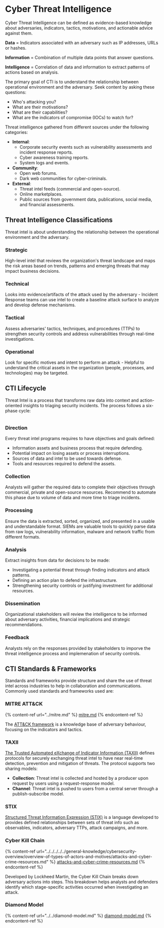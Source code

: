 # Cyber Threat Intelligence

Cyber Threat Intelligence can be defined as evidence-based knowledge about adversaries, indicators, tactics, motivations, and actionable advice against them.

**Data** = Indicators associated with an adversary such as IP addresses, URLs or hashes.

**Information** = Combination of multiple data points that answer questions.

**Intelligence** = Correlation of data and information to extract patterns of actions based on analysis.

The primary goal of CTI is to understand the relationship between operational environment and the adversary. Seek content by asking these questions:

* Who's attacking you?
* What are their motivations?
* What are their capabilities?
* What are the indicators of compromise (IOCs) to watch for?

Threat intelligence gathered from different sources under the following categories:

* **Internal**:
  * Corporate security events such as vulnerability assessments and incident response reports.
  * Cyber awareness training reports.
  * System logs and events.                                                                                                               &#x20;
* **Community**:
  * Open web forums.
  * Dark web communities for cyber-criminals.
* **External**:
  * Threat intel feeds (commercial and open-source).
  * Online marketplaces.
  * Public sources from government data, publications, social media, and financial assessments.

## Threat Intelligence Classifications

Threat intel is about understanding the relationship between the operational environment and the adversary.

### Strategic

High-level intel that reviews the organization's threat landscape and maps the risk areas based on trends, patterns and emerging threats that may impact business decisions.

### Technical

Looks into evidence/artifacts of the attack used by the adversary - Incident Response teams can use intel to create a baseline attack surface to analyze and develop defense mechanisms.

### Tactical

Assess adversaries' tactics, techniques, and procedures (TTPs) to strengthen security controls and address vulnerabilities through real-time investigations.

### Operational

Look for specific motives and intent to perform an attack - Helpful to understand the critical assets in the organization (people, processes, and technologies) may be targeted.

## CTI Lifecycle

Threat Intel is a process that transforms raw data into context and action-oriented insights to triaging security incidents. The process follows a six-phase cycle:

<figure><img src="https://tryhackme-images.s3.amazonaws.com/user-uploads/5fc2847e1bbebc03aa89fbf2/room-content/556cfb96c241e5260574a2e113f10305.png" alt=""><figcaption></figcaption></figure>

### Direction

Every threat intel programs requires to have objectives and goals defined:

* Information assets and business process that require defending.
* Potential impact on losing assets or process interruptions.
* Sources of data and intel to be used towards defense.
* Tools and resources required to defend the assets.

### Collection

Analysts will gather the required data to complete their objectives through commercial, private and open-source resources. Recommend to automate this phase due to volume of data and more time to triage incidents.

### Processing

Ensure the data is extracted, sorted, organized, and presented in a usable and understandable format. SIEMs are valuable tools to quickly parse data from raw logs, vulnerability information, malware and network traffic from different formats.

### Analysis

Extract insights from data for decisions to be made:

* Investigating a potential threat through finding indicators and attack patterns.
* Defining an action plan to defend the infrastructure.
* Strengthening security controls or justifying investment for additional resources.

### Dissemination

Organizational stakeholders will review the intelligence to be informed about adversary activities, financial implications and strategic recommendations.

### Feedback

Analysts rely on the responses provided by stakeholders to imporve the threat intelligence process and implemenation of security controls.

## CTI Standards & Frameworks

Standards and frameworks provide structure and share the use of threat intel across industries to help in collaboration and communications. Commonly used standards and frameworks used are:

### MITRE ATT\&CK

{% content-ref url="../mitre.md" %}
[mitre.md](../mitre.md)
{% endcontent-ref %}

The [ATT\&CK framework](https://tryhackme.com/room/mitre) is a knowledge base of adversary behaviour, focusing on the indicators and tactics.

### TAXII

[The Trusted Automated eXchange of Indicator Information (TAXII)](https://oasis-open.github.io/cti-documentation/taxii/intro) defines protocols for securely exchanging threat intel to have near real-time detection, prevention and mitigation of threats. The protocol supports two sharing models:

* **Collection**: Threat intel is collected and hosted by a producer upon request by users using a request-response model.
* **Channel**: Threat intel is pushed to users from a central server through a publish-subscribe model.

### STIX

[Structured Threat Information Expression (STIX)](https://oasis-open.github.io/cti-documentation/stix/intro) is a language developed to provides defined relationships between sets of threat info such as observables, indicators, adversary TTPs, attack campaigns, and more.

### Cyber Kill Chain

{% content-ref url="../../../../../general-knowledge/cybersecurity-overview/overview-of-types-of-actors-and-motives/attacks-and-cyber-crime-resources.md" %}
[attacks-and-cyber-crime-resources.md](../../../../../general-knowledge/cybersecurity-overview/overview-of-types-of-actors-and-motives/attacks-and-cyber-crime-resources.md)
{% endcontent-ref %}

Developed by Lockheed Martin, the Cyber Kill Chain breaks down adversary actions into steps. This breakdown helps analysts and defenders identify which stage-specific activities occurred when investigating an attack.

### Diamond Model

{% content-ref url="../../diamond-model.md" %}
[diamond-model.md](../../diamond-model.md)
{% endcontent-ref %}

<figure><img src="https://tryhackme-images.s3.amazonaws.com/user-uploads/5fc2847e1bbebc03aa89fbf2/room-content/e0d32b7a17c0b4326e596ae5fd9fb47e.png" alt=""><figcaption></figcaption></figure>
